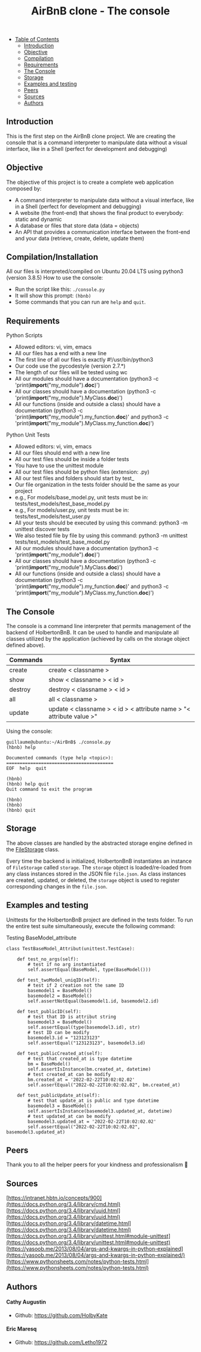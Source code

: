 <h1 align="center"> AirBnB clone - The console </h1> <br>


* [Table of Contents](#-table-of-contents)
    * [Introduction](#introduction)
    * [Objective](#objective)
    * [Compilation](#compilation/Installation)
    * [Requirements](#requirements)
    * [The Console](#the-console)
    * [Storage](#storage)
    * [Examples and testing](#examples-and-testing)
    * [Peers](#peers)
    * [Sources](#sources)
    * [Authors](#authors)



## Introduction

This is the first step on the AirBnB clone project. We are creating the console that is a command interpreter to manipulate data without a visual interface, like in a Shell (perfect for development and debugging)


## Objective

The objective of this project is to create a complete web application composed by:

- A command interpreter to manipulate data without a visual interface, like in a Shell (perfect for development and debugging)
- A website (the front-end) that shows the final product to everybody: static and dynamic
- A database or files that store data (data = objects)
- An API that provides a communication interface between the front-end and your data (retrieve, create, delete, update them)

        
## Compilation/Installation
All our files is interpreted/compiled on Ubuntu 20.04 LTS using python3 (version 3.8.5)
How to use the console:
- Run the script like this: `./console.py`
- It will show this prompt: `(hbnb)`
- Some commands that you can run are `help` and `quit`.


## Requirements

Python Scripts
- Allowed editors: vi, vim, emacs
- All our files has a end with a new line
- The first line of all our files is exactly #!/usr/bin/python3
- Our code use the pycodestyle (version 2.7.*)
- The length of our files will be tested using wc
- All our modules should have a documentation (python3 -c 'print(__import__("my_module").__doc__)')
- All our classes should have a documentation (python3 -c 'print(__import__("my_module").MyClass.__doc__)')
- All our functions (inside and outside a class) should have a documentation (python3 -c 'print(__import__("my_module").my_function.__doc__)' and python3 -c 'print(__import__("my_module").MyClass.my_function.__doc__)')


Python Unit Tests
- Allowed editors: vi, vim, emacs
- All our files should end with a new line
- All our test files should be inside a folder tests
- You have to use the unittest module
- All our test files should be python files (extension: .py)
- All our test files and folders should start by test_
- Our file organization in the tests folder should be the same as your project
- e.g., For models/base_model.py, unit tests must be in: tests/test_models/test_base_model.py
- e.g., For models/user.py, unit tests must be in: tests/test_models/test_user.py
- All your tests should be executed by using this command: python3 -m unittest discover tests
- We also tested file by file by using this command: python3 -m unittest tests/test_models/test_base_model.py
- All our modules should have a documentation (python3 -c 'print(__import__("my_module").__doc__)')
- All our classes should have a documentation (python3 -c 'print(__import__("my_module").MyClass.__doc__)')
- All our functions (inside and outside a class) should have a documentation (python3 -c 'print(__import__("my_module").my_function.__doc__)' and python3 -c 'print(__import__("my_module").MyClass.my_function.__doc__)')
            

## The Console

The console is a command line interpreter that permits management of the backend of HolbertonBnB. It can be used to handle and manipulate all classes utilized by the application (achieved by calls on the storage object defined above).

| **Commands** | **Syntax**                                                           |
| ------------ | -------------------------------------------------------------------- |
| create       | create < classname >                                                 |
| show         | show < classname > < id >                                            |
| destroy      | destroy < classname > < id >                                         |
| all          | all < classname >                                                    |
| update       | update < classname > < id > < attribute name > "< attribute value >" |

Using the console:

```
guillaume@ubuntu:~/AirBnB$ ./console.py
(hbnb) help

Documented commands (type help <topic>):
========================================
EOF  help  quit

(hbnb) 
(hbnb) help quit
Quit command to exit the program

(hbnb) 
(hbnb) 
(hbnb) quit
```


## Storage

The above classes are handled by the abstracted storage engine defined in the [FileStorage](https://github.com/HolbyKate/holbertonschool-AirBnB_clone/blob/main/models/engine/file_storage.py) class.

Every time the backend is initialized, HolbertonBnB instantiates an instance of `FileStorage` called `storage`. The `storage` object is loaded/re-loaded from any class instances stored in the JSON file `file.json`. As class instances are created, updated, or deleted, the `storage` object is used to register corresponding changes in the `file.json`.



   
## Examples and testing

Unittests for the HolbertonBnB project are defined in the tests folder. To run the entire test suite simultaneously, execute the following command:


Testing BaseModel_attribute
```
class TestBaseModel_Attribut(unittest.TestCase):

    def test_no_args(self):
        # test if no arg instantiated
        self.assertEqual(BaseModel, type(BaseModel()))

    def test_twoModel_uniqID(self):
        # test if 2 creation not the same ID
        basemodel1 = BaseModel()
        basemodel2 = BaseModel()
        self.assertNotEqual(basemodel1.id, basemodel2.id)

    def test_publicID(self):
        # test that ID is attribut string
        basemodel3 = BaseModel()
        self.assertEqual(type(basemodel3.id), str)
        # test ID can be modify
        basemodel3.id = "123123123"
        self.assertEqual("123123123", basemodel3.id)

    def test_publicCreated_at(self):
        # test that created_at is type datetime
        bm = BaseModel()
        self.assertIsInstance(bm.created_at, datetime)
        # test created_at can be modify
        bm.created_at = '2022-02-22T10:02:02.02'
        self.assertEqual("2022-02-22T10:02:02.02", bm.created_at)

    def test_publicUpdate_at(self):
        # test that update_at is public and type datetime
        basemodel3 = BaseModel()
        self.assertIsInstance(basemodel3.updated_at, datetime)
        # test updated_at can be modify
        basemodel3.updated_at = '2022-02-22T10:02:02.02'
        self.assertEqual("2022-02-22T10:02:02.02", basemodel3.updated_at)
```



## Peers

Thank you to all the helper peers for your kindness and professionalism 🙏 


## Sources
 
[https://intranet.hbtn.io/concepts/900](https://docs.python.org/3.4/library/cmd.html) 
[https://docs.python.org/3.4/library/uuid.html](https://docs.python.org/3.4/library/uuid.html)
[https://docs.python.org/3.4/library/datetime.html](https://docs.python.org/3.4/library/datetime.html)
[https://docs.python.org/3.4/library/unittest.html#module-unittest](https://docs.python.org/3.4/library/unittest.html#module-unittest)
[https://yasoob.me/2013/08/04/args-and-kwargs-in-python-explained](https://yasoob.me/2013/08/04/args-and-kwargs-in-python-explained/)
[https://www.pythonsheets.com/notes/python-tests.html](https://www.pythonsheets.com/notes/python-tests.html)

        
## Authors
#### Cathy Augustin
- Github: https://github.com/HolbyKate

#### Eric Maresq
- Github: https://github.com/Letho1972
